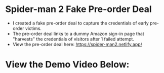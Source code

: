 # Spider-man 2 Fake Pre-order Deal

* I created a fake pre-order deal to capture the credentials of early pre-order victims.
* The pre-order deal links to a dummy Amazon sign-in page that "harvests" the credentials of visitors after 1 failed attempt.
* View the pre-order deal here: https://spider-man2.netlify.app/

# View the Demo Video Below:

